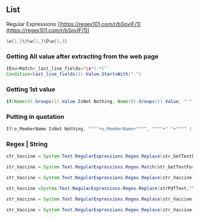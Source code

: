 ## List
Regular Expressions ([https://regex101.com/r/bSpvIF/1](https://regex101.com/r/bSpvIF/1))


```java
\w{1,}\@\w{1,}\D\w{1,3}
```

### Getting All value after extracting from the web page
```java
IEnu<Match>_last_line_fields="\s*(.*)"
Condition=last_line_fields(2).Value.StartsWith(".")
```
### Getting 1st value 
```java
if(Name(0).Groups(1).Value IsNot Nothing, Name(0).Groups(1).Value, " ")
```
### Putting in quotation
```java
If(o_MemberName IsNot Nothing, """"+o_MemberName+"""", """"+" "+"""" )
```
### Regex | String
```java
str_Vaccine = System.Text.RegularExpressions.Regex.Replace(str_GetTextForCredit,"\s+"," ")
```
```java
str_Vaccine = System.Text.RegularExpressions.Regex.Match(str_GetTextForCredit,"(?<=TOTAL\sCREDITS\*\s)(\d+\.\d+|\.\d+)").Value
```

```java
str_Vaccine = System.Text.RegularExpressions.Regex.Replace(str_Vaccine,"\s+"," ",System.Text.RegularExpressions.RegexOptions.Multiline).Trim
```
```java
str_Vaccine =System.Text.RegularExpressions.Regex.Replace(strPdfText,"\s+"," ",System.Text.RegularExpressions.RegexOptions.Singleline).Trim

```
```java
str_Vaccine = System.Text.RegularExpressions.Regex.Replace(str_Vaccine,"^-"," ",System.Text.RegularExpressions.RegexOptions.Multiline).Trim
```

```java
str_Vaccine = System.Text.RegularExpressions.Regex.Replace(str_Vaccine,"-$"," ",System.Text.RegularExpressions.RegexOptions.Multiline).Trim
```
